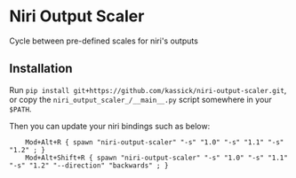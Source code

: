 # Niri Output Scaler

Cycle between pre-defined scales for niri's outputs

## Installation

Run `pip install git+https://github.com/kassick/niri-output-scaler.git`, or copy the `niri_output_scaler_/__main__.py` script somewhere in your `$PATH`.

Then you can update your niri bindings such as below:

```
    Mod+Alt+R { spawn "niri-output-scaler" "-s" "1.0" "-s" "1.1" "-s" "1.2" ; }
    Mod+Alt+Shift+R { spawn "niri-output-scaler" "-s" "1.0" "-s" "1.1" "-s" "1.2" "--direction" "backwards" ; }
```

